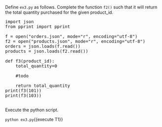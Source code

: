 Define `ex3.py` as follows. Complete the function `f2()` such that it will return the total quantity purchased for the given product_id.


<pre class="file" data-filename="ex3.py" data-target="replace">
import json
from pprint import pprint 

f = open("orders.json", mode="r", encoding="utf-8")
f2 = open("products.json", mode="r", encoding="utf-8")
orders = json.loads(f.read())
products = json.loads(f2.read())

def f3(product_id):
    total_quantity=0
	
    #todo
	
    return total_quantity
print(f3(101))
print(f3(103))

</pre>


Execute the python script.

`python ex3.py`{{execute T1}}

